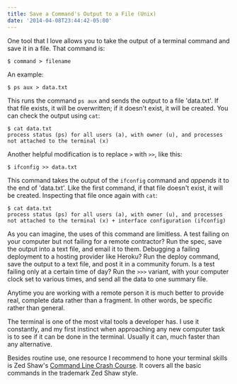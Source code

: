 ```yaml
---
title: Save a Command's Output to a File (Unix)
date: '2014-04-08T23:44:42-05:00'
---
```


One tool that I love allows you to take the output of a terminal command and save it in a file.  That command is:

```
$ command > filename
```

An example:

```
$ ps aux > data.txt
```

This runs the command <code>ps aux</code> and sends the output to a file 'data.txt'.  If that file exists, it will be overwritten; if it doesn't exist, it will be created.  You can check the output using <code>cat</code>:

```
$ cat data.txt
process status (ps) for all users (a), with owner (u), and processes not attached to the terminal (x)
```

Another helpful modification is to replace <code>></code> with <code>>></code>, like this:

```
$ ifconfig >> data.txt
```

This command takes the output of the <code>ifconfig</code> command and <em>appends</em> it to the end of 'data.txt'.  Like the first command, if that file doesn't exist, it will be created.  Inspecting that file once again with <code>cat</code>:

```
$ cat data.txt
process status (ps) for all users (a), with owner (u), and processes not attached to the terminal (x) + interface configuration (ifconfig)
```

As you can imagine, the uses of this command are limitless.  A test failing on
your computer but not failing for a remote contractor?  Run the spec, save the
output into a text file, and email it to them.  Debugging a failing deployment
to a hosting provider like Heroku?  Run the deploy command, save the output to
a text file, and post it in a community forum.  Is a test failing only at a
certain time of day?  Run the `>>>` variant, with your computer clock set to
various times, and send all the data to one summary file.

Anytime you are working with a remote person it is much better to provide real,
complete data rather than a fragment.  In other words, be specific rather than
general.

The terminal is one of the most vital tools a developer has.  I use it
constantly, and my first instinct when approaching any new computer task is to
see if it can be done in the terminal.  Usually it can, much faster than any
alternative.

Besides routine use, one resource I recommend to hone your terminal skills is
Zed Shaw's <a href='http://cli.learncodethehardway.org/book/'>Command Line
Crash Course</a>. It covers all the basic commands in the trademark Zed Shaw
style.
